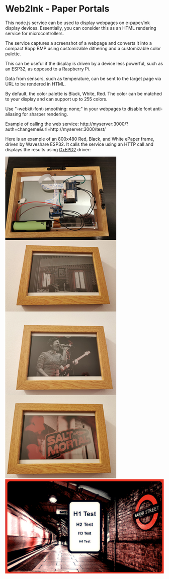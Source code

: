 # Web2Ink - Paper Portals

This node.js service can be used to display webpages on e-paper/ink display devices.
Essentially, you can consider this as an HTML rendering service for microcontrollers.

The service captures a screenshot of a webpage and converts it into a compact 8bpp BMP using customizable dithering and a customizable color palette.

This can be useful if the display is driven by a device less powerful, such as an ESP32, as opposed to a Raspberry Pi.

Data from sensors, such as temperature, can be sent to the target page via URL to be rendered in HTML.

By default, the color palette is Black, White, Red.
The color can be matched to your display and can support up to 255 colors.

Use "-webkit-font-smoothing: none;" in your webpages to disable font anti-aliasing for sharper rendering.

Example of calling the web service:
http://myserver:3000/?auth=changeme&url=http://myserver:3000/test/

Here is an example of an 800x480 Red, Black, and White ePaper frame, driven by Waveshare ESP32. It calls the service using an HTTP call and displays the results using
[GxEPD2](https://github.com/ZinggJM/GxEPD2) driver:

<img src="frame.jpg">

<img src="screen3.png">
